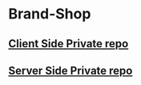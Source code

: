# Brand-Shop


## [ Client Side Private repo](https://classroom.github.com/a/AhpcvLRc)

## [ Server Side Private repo](https://classroom.github.com/a/tyhd_MNK)


